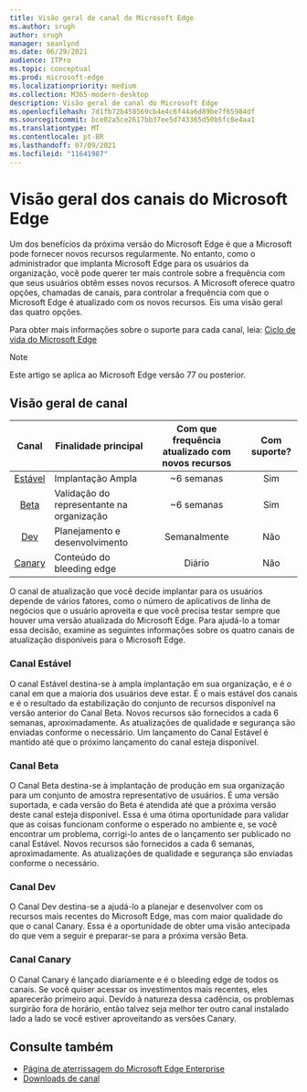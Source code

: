 ```yaml
---
title: Visão geral de canal do Microsoft Edge
ms.author: srugh
author: srugh
manager: seanlynd
ms.date: 06/29/2021
audience: ITPro
ms.topic: conceptual
ms.prod: microsoft-edge
ms.localizationpriority: medium
ms.collection: M365-modern-desktop
description: Visão geral de canal do Microsoft Edge
ms.openlocfilehash: 7d1fb72b458569cb4e4c6f44a6d89be7f65984df
ms.sourcegitcommit: bce02a5ce2617bb37ee5d743365d50b5fc8e4aa1
ms.translationtype: MT
ms.contentlocale: pt-BR
ms.lasthandoff: 07/09/2021
ms.locfileid: "11641987"
---
```

# <a name="overview-of-the-microsoft-edge-channels"></a>Visão geral dos canais do Microsoft Edge

Um dos benefícios da próxima versão do Microsoft Edge é que a Microsoft pode fornecer novos recursos regularmente. No entanto, como o administrador que implanta Microsoft Edge para os usuários da organização, você pode querer ter mais controle sobre a frequência com que seus usuários obtêm esses novos recursos. A Microsoft oferece quatro opções, chamadas de canais, para controlar a frequência com que o Microsoft Edge é atualizado com os novos recursos. Eis uma visão geral das quatro opções.

Para obter mais informações sobre o suporte para cada canal, leia: [Ciclo de vida do Microsoft Edge](/deployedge/microsoft-edge-support-lifecycle)
  
> [!NOTE]
> Este artigo se aplica ao Microsoft Edge versão 77 ou posterior.

## <a name="channel-overview"></a>Visão geral de canal

|Canal|Finalidade principal|Com que frequência atualizado com novos recursos|Com suporte?|
|:---:|---|:---:|:---:|
|[Estável](#stable-channel)|Implantação Ampla|~6 semanas|Sim|
|[Beta](#beta-channel)|Validação do representante na organização|~6 semanas|Sim|
|[Dev](#dev-channel)|Planejamento e desenvolvimento|Semanalmente|Não|
|[Canary](#canary-channel)|Conteúdo do bleeding edge|Diário|Não|

O canal de atualização que você decide implantar para os usuários depende de vários fatores, como o número de aplicativos de linha de negócios que o usuário aproveita e que você precisa testar sempre que houver uma versão atualizada do Microsoft Edge. Para ajudá-lo a tomar essa decisão, examine as seguintes informações sobre os quatro canais de atualização disponíveis para o Microsoft Edge.

### <a name="stable-channel"></a>Canal Estável

O canal Estável destina-se à ampla implantação em sua organização, e é o canal em que a maioria dos usuários deve estar. É o mais estável dos canais e é o resultado da estabilização do conjunto de recursos disponível na versão anterior do Canal Beta. Novos recursos são fornecidos a cada 6 semanas, aproximadamente. As atualizações de qualidade e segurança são enviadas conforme o necessário. Um lançamento do Canal Estável é mantido até que o próximo lançamento do canal esteja disponível.

### <a name="beta-channel"></a>Canal Beta

O Canal Beta destina-se à implantação de produção em sua organização para um conjunto de amostra representativo de usuários. É uma versão suportada, e cada versão do Beta é atendida até que a próxima versão deste canal esteja disponível. Essa é uma ótima oportunidade para validar que as coisas funcionam conforme o esperado no ambiente e, se você encontrar um problema, corrigi-lo antes de o lançamento ser publicado no canal Estável. Novos recursos são fornecidos a cada 6 semanas, aproximadamente. As atualizações de qualidade e segurança são enviadas conforme o necessário.

### <a name="dev-channel"></a>Canal Dev

O Canal Dev destina-se a ajudá-lo a planejar e desenvolver com os recursos mais recentes do Microsoft Edge, mas com maior qualidade do que o canal Canary. Essa é a oportunidade de obter uma visão antecipada do que vem a seguir e preparar-se para a próxima versão Beta.

### <a name="canary-channel"></a>Canal Canary

O Canal Canary é lançado diariamente e é o bleeding edge de todos os canais. Se você quiser acessar os investimentos mais recentes, eles aparecerão primeiro aqui. Devido à natureza dessa cadência, os problemas surgirão fora de horário, então talvez seja melhor ter outro canal instalado lado a lado se você estiver aproveitando as versões Canary.

## <a name="see-also"></a>Consulte também

- [Página de aterrissagem do Microsoft Edge Enterprise](https://aka.ms/EdgeEnterprise)
- [Downloads de canal](https://aka.ms/EdgeEnterprise)
